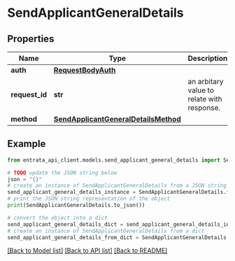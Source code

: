 # SendApplicantGeneralDetails


## Properties

Name | Type | Description | Notes
------------ | ------------- | ------------- | -------------
**auth** | [**RequestBodyAuth**](RequestBodyAuth.md) |  | 
**request_id** | **str** | an arbitary value to relate with response. | [optional] 
**method** | [**SendApplicantGeneralDetailsMethod**](SendApplicantGeneralDetailsMethod.md) |  | 

## Example

```python
from entrata_api_client.models.send_applicant_general_details import SendApplicantGeneralDetails

# TODO update the JSON string below
json = "{}"
# create an instance of SendApplicantGeneralDetails from a JSON string
send_applicant_general_details_instance = SendApplicantGeneralDetails.from_json(json)
# print the JSON string representation of the object
print(SendApplicantGeneralDetails.to_json())

# convert the object into a dict
send_applicant_general_details_dict = send_applicant_general_details_instance.to_dict()
# create an instance of SendApplicantGeneralDetails from a dict
send_applicant_general_details_from_dict = SendApplicantGeneralDetails.from_dict(send_applicant_general_details_dict)
```
[[Back to Model list]](../README.md#documentation-for-models) [[Back to API list]](../README.md#documentation-for-api-endpoints) [[Back to README]](../README.md)


